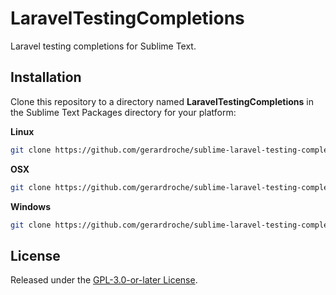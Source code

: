 # LaravelTestingCompletions

Laravel testing completions for Sublime Text.

## Installation

Clone this repository to a directory named **LaravelTestingCompletions** in the Sublime Text Packages directory for your platform:

**Linux**

```sh
git clone https://github.com/gerardroche/sublime-laravel-testing-completions.git ~/.config/sublime-text-3/Packages/LaravelTestingCompletions
```

**OSX**

```sh
git clone https://github.com/gerardroche/sublime-laravel-testing-completions.git ~/Library/Application\ Support/Sublime\ Text\ 3/Packages/LaravelTestingCompletions
```

**Windows**

```sh
git clone https://github.com/gerardroche/sublime-laravel-testing-completions.git %APPDATA%\Sublime/ Text/ 3/Packages/LaravelTestingCompletions
```

## License

Released under the [GPL-3.0-or-later License](LICENSE).
